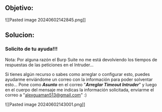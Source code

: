 
## Objetivo:

![[Pasted image 20240602142845.png]]

## Solucion:

### Solicito de tu ayuda!!!

Nota: Por alguna razón el Burp Suite no me está devolviendo los tiempos de respuestas de las peticiones en el Intruder...

Si tienes algún recurso o sabes como arreglar o configurar esto, puedes ayudarme enviándome un correo con la información para poder solventar esto... Pone como ***Asunto*** en el correo "***Arreglar Timeout Intruder***" y luego en el cuerpo del mensaje me indicas la información solicitada, enviarme el correo a "alexguaman513@gmail.com" :)

![[Pasted image 20240602143001.png]]

